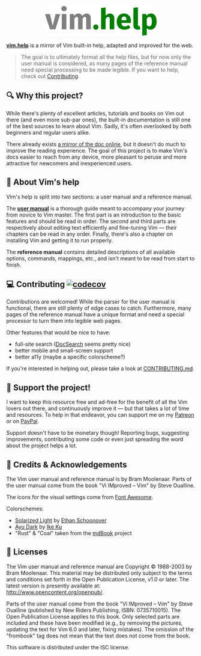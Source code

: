 <p align="center">
	<a href="https://vim.help" target="_blank" rel="external nofollow noopener noreferrer">
		<img src="https://raw.githubusercontent.com/cheap-glitch/vim.help/master/docs/banner.png" alt="banner">
	</a>
</p>

**[vim.help](https://vim.help)** is a  mirror of Vim built-in  help, adapted and
improved for the web.

> The goal  is to ultimately  format all  the help files,  but for now  only the
> user  manual  is considered,  as  many  pages  of  the reference  manual  need
> special  processing  to be  made  legible.  If you  want  to  help, check  out
> [Contributing](#-contributing).

<!-- fragment:why-this-project -->
## 🔍 Why this project?
While there's plenty of excellent articles, tutorials and books on Vim out there
(and even  more sub-par ones),  the built-in documentation  is still one  of the
best sources to learn about Vim.  Sadly, it's often overlooked by both beginners
and regular users alike.

There already exists  [a mirror of the doc  online](https://vimhelp.org), but it
doesn't do much to  improve the reading experience. The goal  of this project is
to make Vim's docs easier to reach  from any device, more pleasant to peruse and
more attractive for newcomers and inexperienced users.
<!-- /fragment -->

<!-- fragment:about-vim-help -->
## 📖 About Vim's help
Vim's help is split into two sections: a user manual and a reference manual.

The  **[user manual](https://vim.help/table-of-contents)**  is a  thorough guide
meant to accompany your journey from novice  to Vim master. The first part is an
introduction to the basic  features and should be read in  order. The second and
third parts are respectively about  editing text efficiently and fine-tuning Vim
— their chapters  can be read in  any order. Finally, there's also  a chapter on
installing Vim and getting it to run properly.

The  **reference  manual**  contains  detailed  descriptions  of  all  available
options, commands,  mappings, etc.,  and isn't  meant to be  read from  start to
finish.
<!-- /fragment -->

<!-- fragment:contributing -->
## 💻 Contributing [![codecov](https://codecov.io/gh/cheap-glitch/vim.help/branch/master/graph/badge.svg)](https://codecov.io/gh/cheap-glitch/vim.help)
Contributions are welcomed! While the parser  for the user manual is functional,
there are still  plenty of edge cases  to catch. Furthermore, many  pages of the
reference manual have a unique format and  need a special processor to turn them
into legible web pages.

Other features that would be nice to have:
  * full-site search ([DocSearch](https://docsearch.algolia.com/docs/what-is-docsearch) seems pretty nice)
  * better mobile and small-screen support
  * better a11y (maybe a specific colorscheme?)

If   you're   interested    in   helping   out,   please   take    a   look   at
[CONTRIBUTING.md](https://github.com/cheap-glitch/vim.help/blob/master/CONTRIBUTING.md).
<!-- /fragment -->

<!-- fragment:support -->
## 🎁 Support the project!
I  want   to  keep  this   resource  free  and   ad-free  for  the   benefit  of
all  the  Vim  lovers  out  there,  and  continuously  improve  it  —  but  that
takes  a  lot  of  time  and  resources. To  help  in  that  endeavor,  you  can
support   me  on   my   [Patreon](https://www.patreon.com/cheap_glitch)  or   on
[PayPal](https://www.paypal.me/CheapGlitch).

Support  doesn't  have  to  be   monetary  though!  Reporting  bugs,  suggesting
improvements, contributing some  code or even just spreading the  word about the
project helps a lot.
<!-- /fragment -->

<!-- fragment:credits -->
## 👏 Credits & Acknowledgements
The Vim user manual and reference manual is by Bram Moolenaar. Parts of the user
manual come from the book "Vi IMproved – Vim" by Steve Oualline.

The icons for the visual settings come from [Font Awesome](https://fontawesome.com).

Colorschemes:
  * [Solarized Light](https://ethanschoonover.com/solarized) by [Ethan Schoonover](https://github.com/altercation)
  * [Ayu Dark](https://github.com/dempfi/ayu) by [Ike Ku](https://github.com/dempfi)
  * "Rust" & "Coal" taken from the [mdBook](https://github.com/rust-lang/mdBook) project
<!-- /fragment -->

<!-- fragment:licenses -->
## 📜 Licenses
The Vim  user manual and  reference manual are  Copyright © 1988-2003  by Bram
Moolenaar.  This material  may  be distributed  only subject  to  the terms  and
conditions set forth in the Open  Publication License, v1.0 or later. The latest
version is presently available at: http://www.opencontent.org/openpub/.

Parts  of the  user manual  come from  the  book "Vi  IMproved –  Vim" by  Steve
Oualline  (published  by New  Riders  Publishing,  ISBN: 0735710015).  The  Open
Publication License applies  to this book. Only selected parts  are included and
these have been modified (e.g., by  removing the pictures, updating the text for
Vim 6.0 and later, fixing mistakes). The omission of the "frombook" tag does not
mean that the text does not come from the book.
<!-- /fragment -->

This software is distributed under the ISC license.
